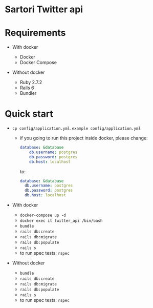 # Sartori Twitter api

# Requirements

+ With docker
    + Docker
    + Docker Compose

+ Without docker
    + Ruby 2.7.2
    + Rails 6
    + Bundler
    
# Quick start

+ `cp config/application.yml.example config/application.yml`  
    + if you going to run this project inside docker, please change:
        ````yaml
        database: &database
            db.username: postgres
            db.password: postgres
            db.host: localhost  
      ````
    
      to:
    
      ````yaml
      database: &database
        db.username: postgres
        db.password: postgres
        db.host: localhost
      
 + With docker
    + `docker-compose up -d`
    + `docker exec it twitter_api /bin/bash`
    + `bundle`
    + `rails db:create`
    + `rails db:migrate`
    + `rails db:populate`
    + `rails s`
    + to run spec tests: `rspec`
    
+ Without docker
    + `bundle`
    + `rails db:create`
    + `rails db:migrate`
    + `rails db:populate`
    + `rails s`
    + to run spec tests: `rspec`